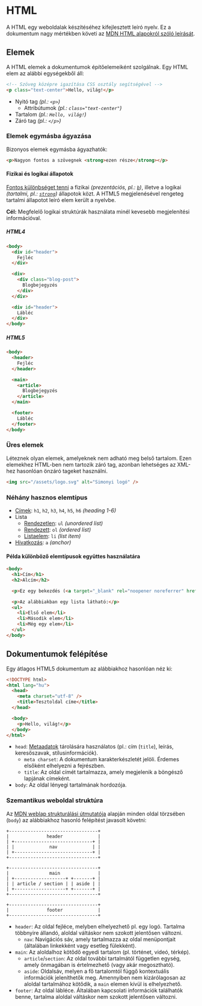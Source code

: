 # HTML

A HTML egy weboldalak készítéséhez kifejlesztett leíró nyelv. Ez a dokumentum nagy mértékben követi az [MDN HTML alapokról szóló leírását][HTML alapok].

[HTML alapok]: https://developer.mozilla.org/en-US/docs/Learn/Getting_started_with_the_web/HTML_basics

## Elemek

A HTML elemek a dokumentumok építőelemeiként szolgálnak. Egy HTML elem az alábbi egységekből áll:

```html
<!-- Szöveg középre igazítása CSS osztály segítségével -->
<p class="text-center">Hello, világ!</p>
```

- Nyitó tag _(pl.: `<p>`)_
  - Attribútumok _(pl.: `class="text-center"`)_
- Tartalom _(pl.: `Hello, világ!`)_
- Záró tag _(pl.: `</p>`)_

### Elemek egymásba ágyazása

Bizonyos elemek egymásba ágyazhatók:

```html
<p>Nagyon fontos a szövegnek <strong>ezen része</strong></p>
```

#### Fizikai és logikai állapotok

[Fontos különbséget tenni] a fizikai _(prezentációs, pl.: [`b`][])_, illetve a logikai _(tartalmi, pl.: [`strong`][])_ állapotok közt. A HTML5 megjelenésével rengeteg tartalmi állapotot leíró elem került a nyelvbe.

**Cél:** Megfelelő logikai struktúrák használata minél kevesebb megjelenítési információval.

##### HTML4

```html
<body>
  <div id="header">
    Fejléc
  </div>

  <div>
    <div class="blog-post">
      Blogbejegyzés
    </div>
  </div>

  <div id="header">
    Lábléc
  </div>
</body>
```

##### HTML5

```html
<body>
  <header>
    Fejléc
  </header>

  <main>
    <article>
      Blogbejegyzés
    </article>
  </main>

  <footer>
    Lábléc
  </footer>
</body>
```

[Fontos különbséget tenni]: https://developer.mozilla.org/en-US/docs/Web/HTML/Element/strong#Bold_vs._Strong
[`b`]: https://developer.mozilla.org/en-US/docs/Web/HTML/Element/b
[`strong`]: https://developer.mozilla.org/en-US/docs/Web/HTML/Element/strong

### Üres elemek

Léteznek olyan elemek, amelyeknek nem adható meg belső tartalom. Ezen elemekhez HTML-ben nem tartozik záró tag, azonban lehetséges az XML-hez hasonlóan önzáró tageket használni.

```html
<img src="/assets/logo.svg" alt="Simonyi logó" />
```

### Néhány hasznos elemtípus

- [Címek][]: `h1`, `h2`, `h3`, `h4`, `h5`, `h6` _(heading 1-6)_
- Lista
  - [Rendezetlen][Rendezetlen lista]: `ul` _(unordered list)_
  - [Rendezett][Rendezett lista]: `ol` _(ordered list)_
  - [Listaelem][]: `li` _(list item)_
- [Hivatkozás][]: `a` _(anchor)_

#### Példa különböző elemtípusok együttes használatára

```html
<body>
  <h1>Cím</h1>
  <h2>Alcím</h2>

  <p>Ez egy bekezdés (<a target="_blank" rel="noopener noreferrer" href="https://developer.mozilla.org/en-US/docs/Web/HTML/Element/p">p, avagy paragraph</a>).</p>

  <p>Az alábbiakban egy lista látható:</p>
  <ul>
    <li>Első elem</li>
    <li>Második elem</li>
    <li>Még egy elem</li>
  </ul>
</body>
```

[Címek]: https://developer.mozilla.org/en-US/docs/Web/HTML/Element/Heading_Elements
[Rendezetlen lista]: https://developer.mozilla.org/en-US/docs/Web/HTML/Element/ul
[Rendezett lista]: https://developer.mozilla.org/en-US/docs/Web/HTML/Element/ol
[Listaelem]: https://developer.mozilla.org/en-US/docs/Web/HTML/Element/li
[Hivatkozás]: https://developer.mozilla.org/en-US/docs/Web/HTML/Element/a

## Dokumentumok felépítése

Egy átlagos HTML5 dokumentum az alábbiakhoz hasonlóan néz ki:

```html
<!DOCTYPE html>
<html lang="hu">
  <head>
    <meta charset="utf-8" />
    <title>Tesztoldal címe</title>
  </head>

  <body>
    <p>Hello, világ!</p>
  </body>
</html>
```

- `head`: [Metaadatok][] tárolására használatos (pl.: cím (`title`), leírás, keresőszavak, stílusinformációk).
  - `meta charset`: A dokumentum karakterkészletét jelöli. Érdemes elsőként elhelyezni a fejrészben.
  - `title`: Az oldal címét tartalmazza, amely megjelenik a böngésző lapjának címeként.
- `body`: Az oldal lényegi tartalmának hordozója.

[Metaadatok]: https://developer.mozilla.org/en-US/docs/Learn/HTML/Introduction_to_HTML/The_head_metadata_in_HTML

### Szemantikus weboldal struktúra

Az [MDN weblap strukturálási útmutatója][] alapján minden oldal törzsében (`body`) az alábbiakhoz hasonló felépítést javasolt követni:

```
+---------------------------------+
|              header             |
| +-----------------------------+ |
| |             nav             | |
| +-----------------------------+ |
+---------------------------------+

+---------------------------------+
|               main              |
| +-------------------+ +-------+ |
| | article / section | | aside | |
| +-------------------+ +-------+ |
+---------------------------------+

+---------------------------------+
|              footer             |
+---------------------------------+
```

- `header`: Az oldal fejléce, melyben elhelyezhető pl. egy logó. Tartalma többnyire állandó, aloldal váltáskor nem szokott jelentősen változni.
  - `nav`: Navigációs sáv, amely tartalmazza az oldal menüpontjait (általában linkekként vagy esetleg fülekként).
- `main`: Az aloldalhoz kötődő egyedi tartalom (pl. történet, videó, térkép).
  - `article`/`section`: Az oldal további tartalmától független egység, amely önmagában is értelmezhető (vagy akár megosztható).
  - `aside`: Oldalsáv, melyen a fő tartalomtól függő kontextuális információk jeleníthetők meg. Amennyiben nem kizárólagosan az aloldal tartalmához kötődik, a `main` elemen kívül is elhelyezhető.
- `footer`: Az oldal lábléce. Általában kapcsolati információk találhatók benne, tartalma aloldal váltáskor nem szokott jelentősen változni.

[MDN weblap strukturálási útmutatója]: https://developer.mozilla.org/en-US/docs/Learn/HTML/Introduction_to_HTML/Document_and_website_structure
